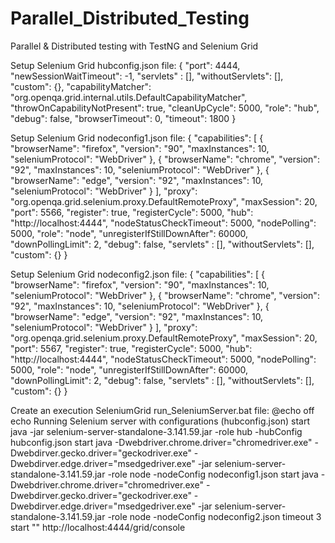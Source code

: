 # Parallel_Distributed_Testing
Parallel &amp; Distributed testing with TestNG and Selenium Grid

Setup Selenium Grid hubconfig.json file:
	{
	  "port": 4444,
	  "newSessionWaitTimeout": -1,
	  "servlets" : [],
	  "withoutServlets": [],
	  "custom": {},
	  "capabilityMatcher": "org.openqa.grid.internal.utils.DefaultCapabilityMatcher",
	  "throwOnCapabilityNotPresent": true,
	  "cleanUpCycle": 5000,
	  "role": "hub",
	  "debug": false,
	  "browserTimeout": 0,
	  "timeout": 1800
	}

Setup Selenium Grid nodeconfig1.json file:
	{
	  "capabilities":
	  [
	    {
	      "browserName": "firefox",
		  "version": "90",
	      "maxInstances": 10,
	      "seleniumProtocol": "WebDriver"
	    },
	    {
	      "browserName": "chrome",
		  "version": "92",
	      "maxInstances": 10,
	      "seleniumProtocol": "WebDriver"
	    },
		{
	      "browserName": "edge",
		  "version": "92",
	      "maxInstances": 10,
	      "seleniumProtocol": "WebDriver"
	    }
	  ],
	  "proxy": "org.openqa.grid.selenium.proxy.DefaultRemoteProxy",
	  "maxSession": 20,
	  "port": 5566,
	  "register": true,
	  "registerCycle": 5000,
	  "hub": "http://localhost:4444",
	  "nodeStatusCheckTimeout": 5000,
	  "nodePolling": 5000,
	  "role": "node",
	  "unregisterIfStillDownAfter": 60000,
	  "downPollingLimit": 2,
	  "debug": false,
	  "servlets" : [],
	  "withoutServlets": [],
	  "custom": {}
	}

Setup Selenium Grid nodeconfig2.json file:
	{
	  "capabilities":
	  [
	    {
	      "browserName": "firefox",
		  "version": "90",
	      "maxInstances": 10,
	      "seleniumProtocol": "WebDriver"
	    },
	    {
	      "browserName": "chrome",
		  "version": "92",
	      "maxInstances": 10,
	      "seleniumProtocol": "WebDriver"
	    },
		{
	      "browserName": "edge",
		  "version": "92",
	      "maxInstances": 10,
	      "seleniumProtocol": "WebDriver"
	    }
	  ],
	  "proxy": "org.openqa.grid.selenium.proxy.DefaultRemoteProxy",
	  "maxSession": 20,
	  "port": 5567,
	  "register": true,
	  "registerCycle": 5000,
	  "hub": "http://localhost:4444",
	  "nodeStatusCheckTimeout": 5000,
	  "nodePolling": 5000,
	  "role": "node",
	  "unregisterIfStillDownAfter": 60000,
	  "downPollingLimit": 2,
	  "debug": false,
	  "servlets" : [],
	  "withoutServlets": [],
	  "custom": {}
	}

Create an execution SeleniumGrid run_SeleniumServer.bat file:
	@echo off
	echo Running Selenium server with configurations (hubconfig.json)
	start java -jar selenium-server-standalone-3.141.59.jar -role hub -hubConfig hubconfig.json
	start java -Dwebdriver.chrome.driver="chromedriver.exe" -Dwebdirver.gecko.driver="geckodriver.exe" -Dwebdirver.edge.driver="msedgedriver.exe" -jar selenium-server-standalone-3.141.59.jar -role node -nodeConfig nodeconfig1.json
	start java -Dwebdriver.chrome.driver="chromedriver.exe" -Dwebdirver.gecko.driver="geckodriver.exe" -Dwebdirver.edge.driver="msedgedriver.exe" -jar selenium-server-standalone-3.141.59.jar -role node -nodeConfig nodeconfig2.json
	timeout 3
	start "" http://localhost:4444/grid/console
